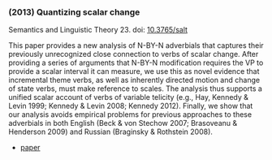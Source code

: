 ### (2013) Quantizing scalar change ###

Semantics and Linguistic Theory 23. doi: [10.3765/salt](http://dx.doi.org/10.3765/salt)

This paper provides a new analysis of N-BY-N adverbials that captures their previously unrecognized close connection to verbs of scalar change. After providing a series of arguments that N-BY-N modification requires the VP to provide a scalar interval it can measure, we use this as novel evidence that incremental theme verbs, as well as inherently directed motion and change of state verbs, must make reference to scales. The analysis thus supports a unified scalar account of verbs of variable telicity (e.g., Hay, Kennedy & Levin 1999; Kennedy & Levin 2008; Kennedy 2012). Finally, we show that our analysis avoids empirical problems for previous approaches to these adverbials in both English (Beck & von Stechow 2007; Brasoveanu & Henderson 2009) and Russian (Braginsky & Rothstein 2008).

+ [paper](./resources/papers/quantizingchange.pdf)
